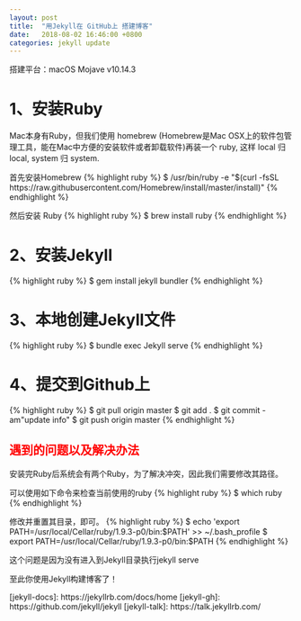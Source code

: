 ```yaml
---
layout: post
title:  "用Jekyll在 GitHub上 搭建博客"
date:   2018-08-02 16:46:00 +0800
categories: jekyll update
---
```

搭建平台：macOS Mojave v10.14.3
<h1>1、安装Ruby</h1>
<p>Mac本身有Ruby，但我们使用 homebrew (Homebrew是Mac OSX上的软件包管理工具，能在Mac中方便的安装软件或者卸载软件)再装一个 ruby, 这样 local 归 local, system 归 system.</p>
首先安装Homebrew
{% highlight ruby %}
 $ /usr/bin/ruby -e "$(curl -fsSL https://raw.githubusercontent.com/Homebrew/install/master/install)"
 {% endhighlight %}
 
然后安装 Ruby
 {% highlight ruby %}
 $ brew install ruby
 {% endhighlight %}

<h1>2、安装Jekyll</h1>
 {% highlight ruby %}
$ gem install jekyll bundler
 {% endhighlight %}

<h1>3、本地创建Jekyll文件</h1>
 {% highlight ruby %}
$ bundle exec Jekyll serve
 {% endhighlight %}

 <h1>4、提交到Github上</h1>
 {% highlight ruby %}
$ git pull origin master
$ git add .
$ git commit -am"update info"
$ git push origin master
 {% endhighlight %}

<h2 style="color:red">遇到的问题以及解决办法</h2>
<p>安装完Ruby后系统会有两个Ruby，为了解决冲突，因此我们需要修改其路径。</p>

可以使用如下命令来检查当前使用的ruby
{% highlight ruby %}
$ which ruby
{% endhighlight %}

修改并重置其目录，即可。
{% highlight ruby %}
$ echo 'export PATH=/usr/local/Cellar/ruby/1.9.3-p0/bin:$PATH' >> ~/.bash_profile $ export PATH=/usr/local/Cellar/ruby/1.9.3-p0/bin:$PATH
{% endhighlight %}
<p>这个问题是因为没有进入到Jekyll目录执行jekyll serve</p>
<p>至此你使用Jekyll构建博客了！</p>
[jekyll-docs]: https://jekyllrb.com/docs/home
[jekyll-gh]:   https://github.com/jekyll/jekyll
[jekyll-talk]: https://talk.jekyllrb.com/